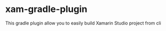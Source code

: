 # xam-gradle-plugin #

This gradle plugin allow you to easily build Xamarin Studio project from cli
